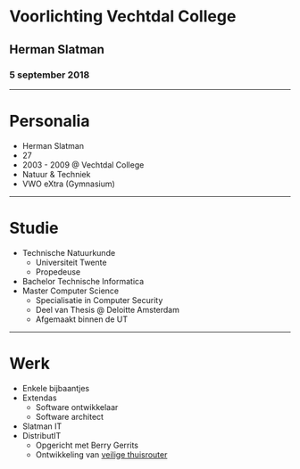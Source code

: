 # Voorlichting Vechtdal College

## Herman Slatman

### 5 september 2018

---

# Personalia

<ul>
    <li>
        Herman Slatman
    </li>
    <li>
        27
    </li>
    <li>
        2003 - 2009 @ Vechtdal College
    </li>
    <li>
        Natuur & Techniek
    </li>
    <li>
        VWO eXtra (Gymnasium)
    </li>
</ul>

---

# Studie

<ul>
    <li>
        Technische Natuurkunde
        <ul>
            <li>
                Universiteit Twente
            </li>
            <li>
                Propedeuse
            </li>
        </ul>
    </li>
    <li>
        Bachelor Technische Informatica 
    </li>
    <li>
        Master Computer Science
        <ul>
            <li>
                Specialisatie in Computer Security
            </li>
            <li>
                Deel van Thesis @ Deloitte Amsterdam
            </li>
            <li>
                Afgemaakt binnen de UT
            </li>
        </ul>
    </li>
</ul>

---

# Werk

<ul>
    <li>
        Enkele bijbaantjes
    </li>
    <li>
        Extendas
        <ul>
            <li>
                Software ontwikkelaar
            </li>
            <li>
                Software architect
            </li>
        </ul>
    </li>
    <li>
        Slatman IT
    </li>
    <li>
        DistributIT
        <ul>
            <li>
                Opgericht met Berry Gerrits
            </li>
            <li>
                Ontwikkeling van <a href="https://holmes.distributit.nl/" target="_blank">veilige thuisrouter</a>
            </li>
        </ul>
    </li>
</ul>
